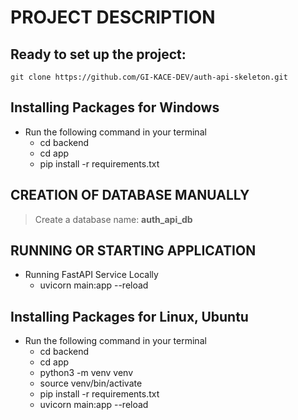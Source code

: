 # PROJECT DESCRIPTION

## Ready to set up the project:
    git clone https://github.com/GI-KACE-DEV/auth-api-skeleton.git

## Installing Packages for Windows
- Run the following command in your terminal
    - cd backend
    - cd app
    - pip install -r requirements.txt


## CREATION OF DATABASE MANUALLY
>  Create a database name: **auth_api_db**



## RUNNING OR STARTING APPLICATION
- Running FastAPI Service Locally
    - uvicorn main:app --reload



## Installing Packages for Linux, Ubuntu
- Run the following command in your terminal
    - cd backend
    - cd app
    - python3 -m venv venv
    - source venv/bin/activate
    - pip install -r requirements.txt
    - uvicorn main:app --reload
